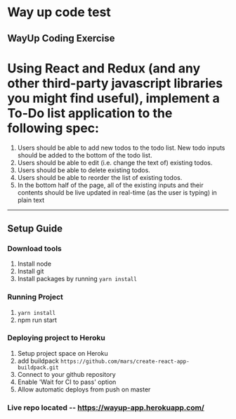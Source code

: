 # Way up code test

## WayUp Coding Exercise
# Using React and Redux (and any other third-party javascript libraries you might find useful), implement a To-Do list application to the following spec:
 
1. Users should be able to add new todos to the todo list. New todo inputs should be added to the bottom of the todo list.
2. Users should be able to edit (i.e. change the text of) existing todos.  
3. Users should be able to delete existing todos.
4. Users should be able to reorder the list of existing todos.
5. In the bottom half of the page, all of the existing inputs and their contents should be live updated in real-time (as the user is typing) in plain text

---

## Setup Guide
### Download tools
1. Install node
2. Install git
3. Install packages by running `yarn install`

### Running Project
1. `yarn install`
2. npm run start

### Deploying project to Heroku
1. Setup project space on Heroku
2. add buildpack `https://github.com/mars/create-react-app-buildpack.git`
3. Connect to your github repository
4. Enable 'Wait for CI to pass' option
5. Allow automatic deploys from push on master


### Live repo located -- https://wayup-app.herokuapp.com/
